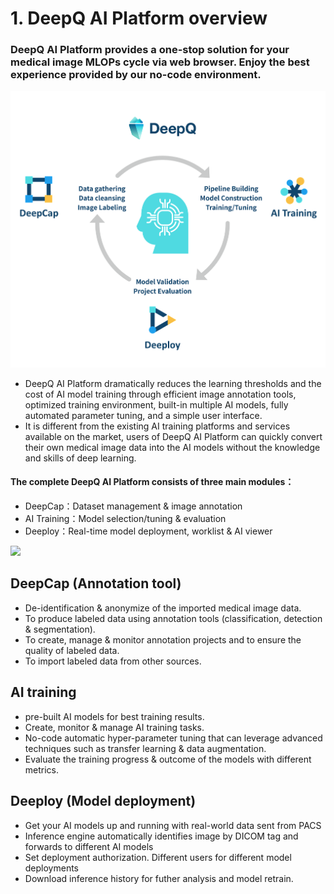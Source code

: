 # 1. DeepQ AI Platform overview

### DeepQ AI Platform provides a one-stop solution for your medical image MLOPs cycle via web browser. Enjoy the best experience provided by our no-code environment.

![](<../.gitbook/assets/image (221).png>)

* DeepQ AI Platform dramatically reduces the learning thresholds and the cost of AI model training through efficient image annotation tools, optimized training environment, built-in multiple AI models, fully automated parameter tuning, and a simple user interface.
* It is different from the existing AI training platforms and services available on the market, users of DeepQ AI Platform can quickly convert their own medical image data into the AI models without the knowledge and skills of deep learning.



#### The complete DeepQ AI Platform consists of three main modules：

* DeepCap：Dataset management & image annotation
* AI Training：Model selection/tuning & evaluation
* Deeploy：Real-time model deployment, worklist & AI viewer&#x20;

![](../.gitbook/assets/1-000001\(2\).png)

## **DeepCap (Annotation tool)**

* De-identification & anonymize of the imported medical image data.
* To produce labeled data using annotation tools (classification, detection & segmentation).
* To create, manage & monitor annotation projects and to ensure the quality of labeled data.
* To import labeled data from other sources.

## **AI training**

* pre-built AI models for best training results.
* Create, monitor & manage AI training tasks.
* No-code automatic hyper-parameter tuning that can leverage advanced techniques such as transfer learning & data augmentation.
* Evaluate the training progress & outcome of the models with different metrics.

## **Deeploy (Model deployment)**

* Get your AI models up and running with real-world data sent from PACS
* Inference engine automatically identifies image by DICOM tag and forwards to different AI models
* Set deployment authorization.  Different users for different model deployments
* Download inference history for futher analysis and model retrain.


